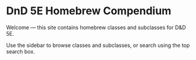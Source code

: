 # DnD 5E Homebrew Compendium

Welcome — this site contains homebrew classes and subclasses for D&D 5E.

Use the sidebar to browse classes and subclasses, or search using the top search box.

